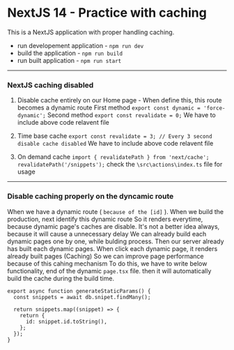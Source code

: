 # NextJS 14 - Practice with caching

This is a NextJS application with proper handling caching.

- run developement application - `npm run dev`
- build the application - `npm run build`
- run built application - `npm run start`

---

### NextJS caching disabled

1. Disable cache entirely on our Home page - When define this, this route becomes a dynamic route
   First method `export const dynamic = 'force-dynamic';`
   Second method `export const revalidate = 0;`
   We have to include above code relavent file

2. Time base cache
   `export const revalidate = 3; // Every 3 second disable cache disabled`
   We have to include above code relavent file

3. On demand cache
   `import { revalidatePath } from 'next/cache';`
   `revalidatePath('/snippets');`
   check the `\src\actions\index.ts` file for usage

---

### Disable caching properly on the dyncamic route

When we have a dynamic route ( `because of the [id]` ).
When we build the production, next identify this dynamic route
So it renders everytime, because dynamic page's caches are disable.
It's not a better idea always, because it will cause a unnecessary delay
We can already build each dynamic pages one by one, while bulding process.
Then our server already has built each dynamic pages.
When click each dynamic page, it renders already built pages (Caching)
So we can improve page performance because of this cahing mechanism
To do this, we have to write below functionality, end of the dynamic `page.tsx` file.
then it will automatically build the cache during the build time.

```
export async function generateStaticParams() {
  const snippets = await db.snipet.findMany();

  return snippets.map((snippet) => {
    return {
      id: snippet.id.toString(),
    };
  });
}
```
